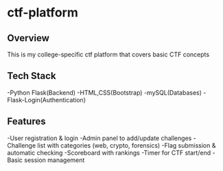 # ctf-platform

## Overview
This is my college-specific ctf platform that covers basic CTF concepts 

## Tech Stack 
-Python Flask(Backend)
-HTML,CSS(Bootstrap)
-mySQL(Databases)
-Flask-Login(Authentication)

## Features 
-User registration & login
-Admin panel to add/update challenges
-Challenge list with categories (web, crypto, forensics)
-Flag submission & automatic checking
-Scoreboard with rankings
-Timer for CTF start/end
-Basic session management